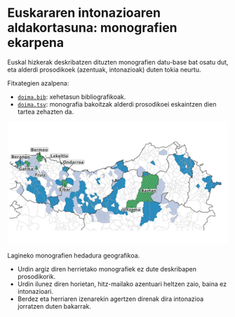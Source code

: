 
# Euskararen intonazioaren aldakortasuna: monografien ekarpena

Euskal hizkerak deskribatzen dituzten monografien datu-base bat osatu dut, eta alderdi prosodikoek (azentuak, intonazioak) duten tokia neurtu.

Fitxategien azalpena:

- [`doima.bib`](doima.bib): xehetasun bibliografikoak.
- [`doima.tsv`](doima.tsv): monografia bakoitzak alderdi prosodikoei eskaintzen dien tartea zehazten da.

![intonazioa_izenak_mapa](irudiak/3_intonazioa_izenak_zb_2.jpg)

Lagineko monografien hedadura geografikoa.

- Urdin argiz diren herrietako monografiek ez dute deskribapen prosodikorik.
- Urdin ilunez diren horietan, hitz-mailako azentuari heltzen zaio, baina ez intonazioari.
- Berdez eta herriaren izenarekin agertzen direnak dira intonazioa jorratzen duten bakarrak.
